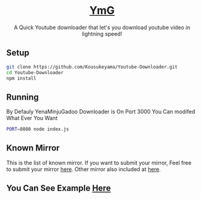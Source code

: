 <div align="center">
	<h1><a href="https://ymgdl.netlify.app">YmG</a></h1>
	<p>A Quick Youtube downloader that let's you download youtube video in lightning speed!</p>
</div>

## Setup
```bash
git clone https://github.com/Kousukeyama/Youtube-Downloader.git
cd Youtube-Downloader
npm install
```

## Running
By Defauly YenaMinjuGadoo Downloader is On Port 3000 You Can modifed What Ever You Want
```bash
PORT=8080 node index.js
```

## Known Mirror
This is the list of known mirror. If you want to submit your mirror, Feel free to submit your mirror [here](https://github.com/KousukeYama/Youtube-Downloader/issues). Other mirror also included at [here](https://github.com/KiaraSenpai/Youtube-Downloader/issues).

## You Can See Example [Here](https://ymgdl.netlify.app)
